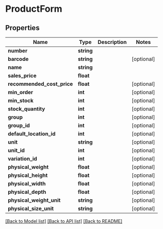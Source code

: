 # ProductForm

## Properties
Name | Type | Description | Notes
------------ | ------------- | ------------- | -------------
**number** | **string** |  | 
**barcode** | **string** |  | [optional] 
**name** | **string** |  | 
**sales_price** | **float** |  | 
**recommended_cost_price** | **float** |  | [optional] 
**min_order** | **int** |  | [optional] 
**min_stock** | **int** |  | [optional] 
**stock_quantity** | **int** |  | [optional] 
**group** | **int** |  | [optional] 
**group_id** | **int** |  | [optional] 
**default_location_id** | **int** |  | [optional] 
**unit** | **string** |  | [optional] 
**unit_id** | **int** |  | [optional] 
**variation_id** | **int** |  | [optional] 
**physical_weight** | **float** |  | [optional] 
**physical_height** | **float** |  | [optional] 
**physical_width** | **float** |  | [optional] 
**physical_depth** | **float** |  | [optional] 
**physical_weight_unit** | **string** |  | [optional] 
**physical_size_unit** | **string** |  | [optional] 

[[Back to Model list]](../README.md#documentation-for-models) [[Back to API list]](../README.md#documentation-for-api-endpoints) [[Back to README]](../README.md)


